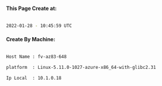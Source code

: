 
   
#### This Page Create at:

```bash

2022-01-28 - 10:45:59 UTC

```

#### Create By Machine:

```bash

Host Name : fv-az83-648

platform  : Linux-5.11.0-1027-azure-x86_64-with-glibc2.31

Ip Local  : 10.1.0.18

```

